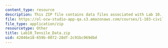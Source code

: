 ```yaml
---
content_type: resource
description: This ZIP file contains data files associated with Lab 10.
file: https://ol-ocw-studio-app-qa.s3.amazonaws.com/courses/1-103-civil-engineering-materials-laboratory-spring-2004/42046e18659b007228df2c91bc969dbd_Lab10_Tensile_Data.zip
file_type: application/zip
resourcetype: Other
title: Lab10_Tensile_Data.zip
uid: 42046e18-659b-0072-28df-2c91bc969dbd
---
```

